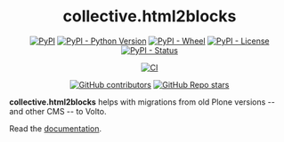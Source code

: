 <h1 align="center">collective.html2blocks</h1>

<div align="center">

[![PyPI](https://img.shields.io/pypi/v/collective.html2blocks)](https://pypi.org/project/collective.html2blocks/)
[![PyPI - Python Version](https://img.shields.io/pypi/pyversions/collective.html2blocks)](https://pypi.org/project/collective.html2blocks/)
[![PyPI - Wheel](https://img.shields.io/pypi/wheel/collective.html2blocks)](https://pypi.org/project/collective.html2blocks/)
[![PyPI - License](https://img.shields.io/pypi/l/collective.html2blocks)](https://pypi.org/project/collective.html2blocks/)
[![PyPI - Status](https://img.shields.io/pypi/status/collective.html2blocks)](https://pypi.org/project/collective.html2blocks/)


[![CI](https://github.com/collective/collective.html2blocks/actions/workflows/ci.yml/badge.svg)](https://github.com/collective/collective.html2blocks/actions/workflows/ci.yml)

[![GitHub contributors](https://img.shields.io/github/contributors/collective/collective.html2blocks)](https://github.com/collective/collective.html2blocks)
[![GitHub Repo stars](https://img.shields.io/github/stars/collective/collective.html2blocks?style=social)](https://github.com/collective/collective.html2blocks)

</div>

**collective.html2blocks** helps with migrations from old Plone versions -- and other CMS -- to Volto.

Read the [documentation](https://collective.github.io/collective.html2blocks).

